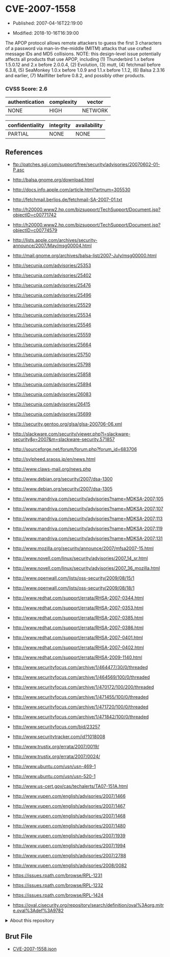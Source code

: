 # CVE-2007-1558

- Published: 2007-04-16T22:19:00

- Modified: 2018-10-16T16:39:00

The APOP protocol allows remote attackers to guess the first 3 characters of a password via man-in-the-middle (MITM) attacks that use crafted message IDs and MD5 collisions.  NOTE: this design-level issue potentially affects all products that use APOP, including (1) Thunderbird 1.x before 1.5.0.12 and 2.x before 2.0.0.4, (2) Evolution, (3) mutt, (4) fetchmail before 6.3.8, (5) SeaMonkey 1.0.x before 1.0.9 and 1.1.x before 1.1.2, (6) Balsa 2.3.16 and earlier, (7) Mailfilter before 0.8.2, and possibly other products.

### CVSS Score: **2.6**

| authentication | complexity | vector |
| --- | --- | --- |
| NONE | HIGH | NETWORK |

| confidentiality | integrity | availability |
| --- | --- | --- |
| PARTIAL | NONE | NONE |

## References

* ftp://patches.sgi.com/support/free/security/advisories/20070602-01-P.asc

* http://balsa.gnome.org/download.html

* http://docs.info.apple.com/article.html?artnum=305530

* http://fetchmail.berlios.de/fetchmail-SA-2007-01.txt

* http://h20000.www2.hp.com/bizsupport/TechSupport/Document.jsp?objectID=c00771742

* http://h20000.www2.hp.com/bizsupport/TechSupport/Document.jsp?objectID=c00774579

* http://lists.apple.com/archives/security-announce/2007/May/msg00004.html

* http://mail.gnome.org/archives/balsa-list/2007-July/msg00000.html

* http://secunia.com/advisories/25353

* http://secunia.com/advisories/25402

* http://secunia.com/advisories/25476

* http://secunia.com/advisories/25496

* http://secunia.com/advisories/25529

* http://secunia.com/advisories/25534

* http://secunia.com/advisories/25546

* http://secunia.com/advisories/25559

* http://secunia.com/advisories/25664

* http://secunia.com/advisories/25750

* http://secunia.com/advisories/25798

* http://secunia.com/advisories/25858

* http://secunia.com/advisories/25894

* http://secunia.com/advisories/26083

* http://secunia.com/advisories/26415

* http://secunia.com/advisories/35699

* http://security.gentoo.org/glsa/glsa-200706-06.xml

* http://slackware.com/security/viewer.php?l=slackware-security&y=2007&m=slackware-security.571857

* http://sourceforge.net/forum/forum.php?forum_id=683706

* http://sylpheed.sraoss.jp/en/news.html

* http://www.claws-mail.org/news.php

* http://www.debian.org/security/2007/dsa-1300

* http://www.debian.org/security/2007/dsa-1305

* http://www.mandriva.com/security/advisories?name=MDKSA-2007:105

* http://www.mandriva.com/security/advisories?name=MDKSA-2007:107

* http://www.mandriva.com/security/advisories?name=MDKSA-2007:113

* http://www.mandriva.com/security/advisories?name=MDKSA-2007:119

* http://www.mandriva.com/security/advisories?name=MDKSA-2007:131

* http://www.mozilla.org/security/announce/2007/mfsa2007-15.html

* http://www.novell.com/linux/security/advisories/2007_14_sr.html

* http://www.novell.com/linux/security/advisories/2007_36_mozilla.html

* http://www.openwall.com/lists/oss-security/2009/08/15/1

* http://www.openwall.com/lists/oss-security/2009/08/18/1

* http://www.redhat.com/support/errata/RHSA-2007-0344.html

* http://www.redhat.com/support/errata/RHSA-2007-0353.html

* http://www.redhat.com/support/errata/RHSA-2007-0385.html

* http://www.redhat.com/support/errata/RHSA-2007-0386.html

* http://www.redhat.com/support/errata/RHSA-2007-0401.html

* http://www.redhat.com/support/errata/RHSA-2007-0402.html

* http://www.redhat.com/support/errata/RHSA-2009-1140.html

* http://www.securityfocus.com/archive/1/464477/30/0/threaded

* http://www.securityfocus.com/archive/1/464569/100/0/threaded

* http://www.securityfocus.com/archive/1/470172/100/200/threaded

* http://www.securityfocus.com/archive/1/471455/100/0/threaded

* http://www.securityfocus.com/archive/1/471720/100/0/threaded

* http://www.securityfocus.com/archive/1/471842/100/0/threaded

* http://www.securityfocus.com/bid/23257

* http://www.securitytracker.com/id?1018008

* http://www.trustix.org/errata/2007/0019/

* http://www.trustix.org/errata/2007/0024/

* http://www.ubuntu.com/usn/usn-469-1

* http://www.ubuntu.com/usn/usn-520-1

* http://www.us-cert.gov/cas/techalerts/TA07-151A.html

* http://www.vupen.com/english/advisories/2007/1466

* http://www.vupen.com/english/advisories/2007/1467

* http://www.vupen.com/english/advisories/2007/1468

* http://www.vupen.com/english/advisories/2007/1480

* http://www.vupen.com/english/advisories/2007/1939

* http://www.vupen.com/english/advisories/2007/1994

* http://www.vupen.com/english/advisories/2007/2788

* http://www.vupen.com/english/advisories/2008/0082

* https://issues.rpath.com/browse/RPL-1231

* https://issues.rpath.com/browse/RPL-1232

* https://issues.rpath.com/browse/RPL-1424

* https://oval.cisecurity.org/repository/search/definition/oval%3Aorg.mitre.oval%3Adef%3A9782

<details>
<summary>About this repository</summary> 

  This repository is part of the project [Live Hack CVE](https://github.com/Live-Hack-CVE). Main website can be found [www.live-hack.org](https://www.live-hack.org) 
  
  Made by [Sn0wAlice](https://github.com/Sn0wAlice) for the people that care about security and need to have a feed of the latest CVEs. Hope you enjoy it, don't forget to star the repo and follow me on [Twitter](https://twitter.com/Sn0wAlice) and [Github](https://github.com/Sn0wAlice). And that is my [personnal website](https://www.alice-snow.me/)

  - [Home Page](https://github.com/Live-Hack-CVE)
  - [Framework](https://github.com/Live-Hack-CVE/cve-framework)
  - [CVE database](https://github.com/Live-Hack-CVE/full_database)
  - [Changelog](https://github.com/Live-Hack-CVE/Changelog)
</details>

## Brut File

* [CVE-2007-1558.json](https://raw.githubusercontent.com/Live-Hack-CVE/full_database/main/cves/2007/CVE-2007-1558.json)

